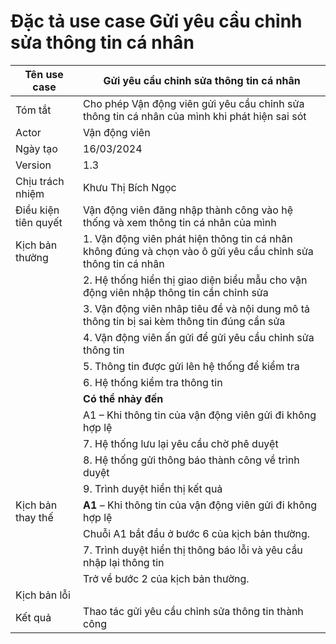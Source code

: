 # Đặc tả use case Gửi yêu cầu chỉnh sửa thông tin cá nhân

| Tên use case | Gửi yêu cầu chỉnh sửa thông tin cá nhân |
| --- | ----- |
| Tóm tắt | Cho phép Vận động viên gửi yêu cầu chỉnh sửa thông tin cá nhân của mình khi phát hiện sai sót |
| Actor | Vận động viên |
| Ngày tạo | 16/03/2024 |
| Version | 1.3 |
| Chịu trách nhiệm | Khưu Thị Bích Ngọc |
| Điều kiện tiên quyết | Vận động viên đăng nhập thành công vào hệ thống và xem thông tin cá nhân của mình|   
| Kịch bản thường | 1. Vận động viên phát hiện thông tin cá nhân không đúng và chọn vào ô gửi yêu cầu chỉnh sửa thông tin cá nhân|
| | 2. Hệ thống hiển thị giao diện biểu mẫu cho vận động viên nhập thông tin cần chỉnh sửa  | 
| | 3. Vận động viên nhâp tiêu đề và nội dung mô tả thông tin bị sai kèm thông tin đúng cần sửa | 
| | 4.	Vận động viên ấn gửi để gửi yêu cầu chỉnh sửa thông tin | 
| | 5.	Thông tin được gửi lên hệ thống để kiểm tra | 
| | 6.	Hệ thống kiểm tra thông tin | 
| | **Có thể nhảy đến** | 
| | A1 – Khi thông tin của vận động viên gửi đi không hợp lệ | 
| | 7. Hệ thống lưu lại yêu cầu chờ phê duyệt | 
| | 8. Hệ thống gửi thông báo thành công về trình duyệt|
| | 9. Trình duyệt hiển thị kết quả | 
|Kịch bản thay thế|  **A1** – Khi thông tin của vận động viên gửi đi không hợp lệ|
| | Chuỗi A1 bắt đầu ở bước 6 của kịch bản thường. |
| | 7. Trình duyệt hiển thị thông báo lỗi và yêu cầu nhập lại thông tin |
| | Trở về bước 2 của kịch bản thường. |
| Kịch bản lỗi | |
| Kết quả | Thao tác gửi yêu cầu chỉnh sửa thông tin thành công |

